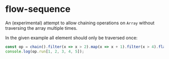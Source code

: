 # flow-sequence

An (experimental) attempt to allow chaining operations on `Array` without traversing the array
multiple times.

In the given example all element should only be traversed once:

```javascript
const op = chain().filter(x => x > 2).map(x => x + 1).filter(x > 4).flatMap(x => [x, x]);
console.log(op.run[1, 2, 3, 4, 5]);
```
